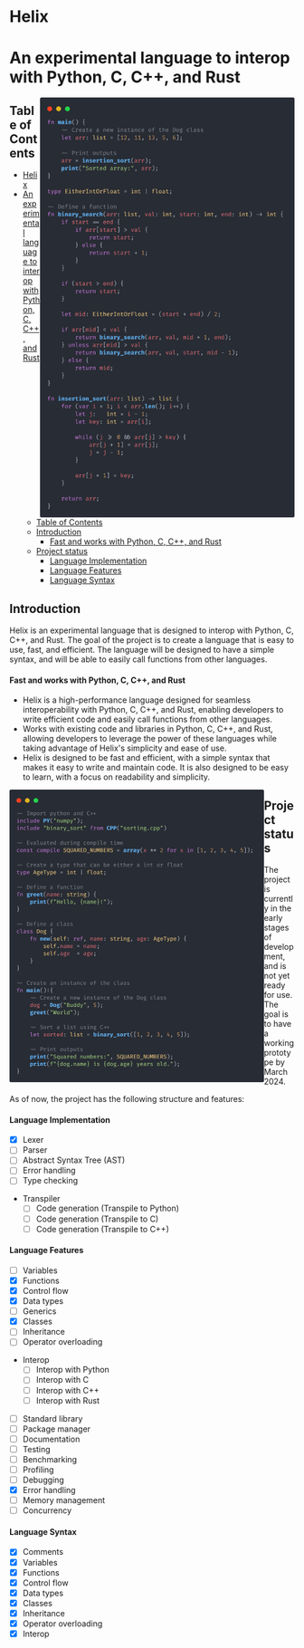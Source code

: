 # Helix
# An experimental language to interop with Python, C, C++, and Rust

<img src="assets/example_3.png" align="right" width="450"
     alt="Quicksort code in Carbon. Follow the link to read more.">
</a>

## Table of Contents
- [Helix](#helix)
- [An experimental language to interop with Python, C, C++, and Rust](#an-experimental-language-to-interop-with-python-c-c-and-rust)
  - [Table of Contents](#table-of-contents)
  - [Introduction](#introduction)
      - [Fast and works with Python, C, C++, and Rust](#fast-and-works-with-python-c-c-and-rust)
  - [Project status](#project-status)
      - [Language Implementation](#language-implementation)
      - [Language Features](#language-features)
      - [Language Syntax](#language-syntax)

## Introduction
Helix is an experimental language that is designed to interop with Python, C, C++, and Rust. The goal of the project is to create a language that is easy to use, fast, and efficient. The language will be designed to have a simple syntax, and will be able to easily call functions from other languages.
#### Fast and works with Python, C, C++, and Rust
- Helix is a high-performance language designed for seamless interoperability with Python, C, C++, and Rust, enabling developers to write efficient code and easily call functions from other languages.
- Works with existing code and libraries in Python, C, C++, and Rust, allowing developers to leverage the power of these languages while taking advantage of Helix's simplicity and ease of use.
- Helix is designed to be fast and efficient, with a simple syntax that makes it easy to write and maintain code. It is also designed to be easy to learn, with a focus on readability and simplicity.

<img src="assets/example_1.png" align="left" width="450" padding="10"
     alt="Quicksort code in Carbon. Follow the link to read more.">
</a>

## Project status
The project is currently in the early stages of development, and is not yet ready for use. The goal is to have a working prototype by March 2024.

As of now, the project has the following structure and features:
#### Language Implementation
- [x] Lexer
- [ ] Parser
- [ ] Abstract Syntax Tree (AST)
- [ ] Error handling
- [ ] Type checking
- Transpiler
  - [ ] Code generation (Transpile to Python)
  - [ ] Code generation (Transpile to C)
  - [ ] Code generation (Transpile to C++)

#### Language Features
- [ ] Variables
- [x] Functions
- [x] Control flow
- [x] Data types
- [ ] Generics
- [x] Classes
- [ ] Inheritance
- [ ] Operator overloading
- Interop
  - [ ] Interop with Python
  - [ ] Interop with C
  - [ ] Interop with C++
  - [ ] Interop with Rust
- [ ] Standard library
- [ ] Package manager
- [ ] Documentation
- [ ] Testing
- [ ] Benchmarking
- [ ] Profiling
- [ ] Debugging
- [x] Error handling
- [ ] Memory management
- [ ] Concurrency

#### Language Syntax
- [x] Comments
- [x] Variables
- [x] Functions
- [x] Control flow
- [x] Data types
- [x] Classes
- [x] Inheritance
- [x] Operator overloading
- [x] Interop